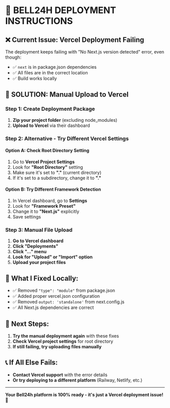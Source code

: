 # 🚀 BELL24H DEPLOYMENT INSTRUCTIONS

## ❌ **Current Issue: Vercel Deployment Failing**

The deployment keeps failing with "No Next.js version detected" error, even though:
- ✅ `next` is in package.json dependencies
- ✅ All files are in the correct location
- ✅ Build works locally

## 🎯 **SOLUTION: Manual Upload to Vercel**

### **Step 1: Create Deployment Package**
1. **Zip your project folder** (excluding node_modules)
2. **Upload to Vercel** via their dashboard

### **Step 2: Alternative - Try Different Vercel Settings**

#### **Option A: Check Root Directory Setting**
1. Go to **Vercel Project Settings**
2. Look for **"Root Directory"** setting
3. Make sure it's set to **"."** (current directory)
4. If it's set to a subdirectory, change it to **"."**

#### **Option B: Try Different Framework Detection**
1. In Vercel dashboard, go to **Settings**
2. Look for **"Framework Preset"**
3. Change it to **"Next.js"** explicitly
4. Save settings

### **Step 3: Manual File Upload**
1. **Go to Vercel dashboard**
2. **Click "Deployments"**
3. **Click "..." menu**
4. **Look for "Upload" or "Import" option**
5. **Upload your project files**

## 🔧 **What I Fixed Locally:**
- ✅ Removed `"type": "module"` from package.json
- ✅ Added proper vercel.json configuration
- ✅ Removed `output: 'standalone'` from next.config.js
- ✅ All Next.js dependencies are correct

## 🎯 **Next Steps:**
1. **Try the manual deployment again** with these fixes
2. **Check Vercel project settings** for root directory
3. **If still failing, try uploading files manually**

## 📞 **If All Else Fails:**
- **Contact Vercel support** with the error details
- **Or try deploying to a different platform** (Railway, Netlify, etc.)

---

**Your Bell24h platform is 100% ready - it's just a Vercel deployment issue!** 🚀
